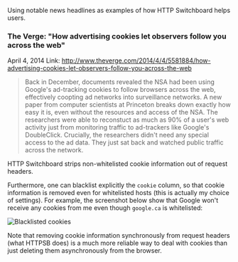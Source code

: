 Using notable news headlines as examples of how HTTP Switchboard helps users.

### The Verge: "How advertising cookies let observers follow you across the web"
April 4, 2014
Link: http://www.theverge.com/2014/4/4/5581884/how-advertising-cookies-let-observers-follow-you-across-the-web

> Back in December, documents revealed the NSA had been using Google's ad-tracking cookies to follow browsers across the web, effectively coopting ad networks into surveillance networks. A new paper from computer scientists at Princeton breaks down exactly how easy it is, even without the resources and access of the NSA. The researchers were able to reconstuct as much as 90% of a user's web activity just from monitoring traffic to ad-trackers like Google's DoubleClick. Crucially, the researchers didn't need any special access to the ad data. They just sat back and watched public traffic across the network.

HTTP Switchboard strips non-whitelisted cookie information out of request headers.

Furthermore, one can blacklist explicitly the `cookie` column, so that cookie information is removed even for whitelisted hosts (this is actually my choice of settings). For example, the screenshot below show that Google won't receive any cookies from me even though `google.ca` is whitelisted:

![Blacklisted cookies](https://raw.githubusercontent.com/gorhill/httpswitchboard/893b621213d70c9d0a420938827d87845fc398f6/doc/img/httpsb-blacklist-cookies.png)

Note that removing cookie information synchronously from request headers (what HTTPSB does) is a much more reliable way to deal with cookies than just deleting them asynchronously from the browser.


